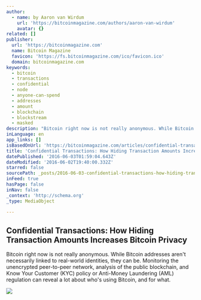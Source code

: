 ```yaml
---
author:
  - name: by Aaron van Wirdum
    url: 'https://bitcoinmagazine.com/authors/aaron-van-wirdum'
    avatar: {}
related: []
publisher:
  url: 'https://bitcoinmagazine.com'
  name: Bitcoin Magazine
  favicon: 'https://fs.bitcoinmagazine.com/ico/favicon.ico'
  domain: bitcoinmagazine.com
keywords:
  - bitcoin
  - transactions
  - confidential
  - node
  - anyone-can-spend
  - addresses
  - amount
  - blockchain
  - blockstream
  - masked
description: "Bitcoin right now is not really anonymous. While Bitcoin addresses aren't necessarily linked to real-world identities, they can be. Monitoring the unencrypted peer-to-peer network, analysis of the public blockchain, and Know Your Customer (KYC) policy or Anti-Money Laundering (AML) regulation can reveal a lot about who's using Bitcoin, and for what."
inLanguage: en
app_links: []
isBasedOnUrl: 'https://bitcoinmagazine.com/articles/confidential-transactions-how-hiding-transaction-amounts-increases-bitcoin-privacy-1464892525'
title: 'Confidential Transactions: How Hiding Transaction Amounts Increases Bitcoin Privacy'
datePublished: '2016-06-03T01:59:04.643Z'
dateModified: '2016-06-02T19:40:00.332Z'
starred: false
sourcePath: _posts/2016-06-03-confidential-transactions-how-hiding-transaction-amounts-in.md
inFeed: true
hasPage: false
inNav: false
_context: 'http://schema.org'
_type: MediaObject

---
```

<article style=""><h1>Confidential Transactions: How Hiding Transaction Amounts Increases Bitcoin Privacy</h1><p>Bitcoin right now is not really anonymous. While Bitcoin addresses aren't necessarily linked to real-world identities, they can be. Monitoring the unencrypted peer-to-peer network, analysis of the public blockchain, and Know Your Customer (KYC) policy or Anti-Money Laundering (AML) regulation can reveal a lot about who's using Bitcoin, and for what.</p><img src="https://fs.bitcoinmagazine.com/img/articles/confidential-transactions-how-hiding-transaction-amounts-increases-bitcoin-privacy.jpg" /></article>